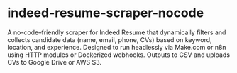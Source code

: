 # indeed-resume-scraper-nocode
A no-code–friendly scraper for Indeed Resume that dynamically filters and collects candidate data (name, email, phone, CVs) based on keyword, location, and experience. Designed to run headlessly via Make.com or n8n using HTTP modules or Dockerized webhooks. Outputs to CSV and uploads CVs to Google Drive or AWS S3.
